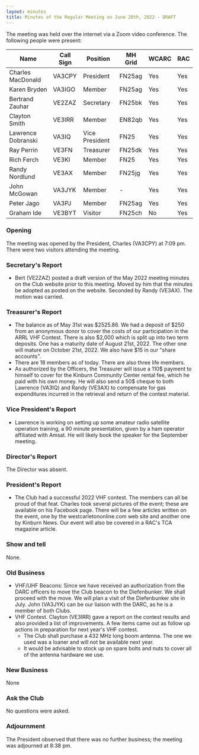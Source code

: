 ```yaml
---
layout: minutes
title: Minutes of the Regular Meeting on June 20th, 2022 - DRAFT
---
```

The meeting was held over the internet via a Zoom video conference.
The following people were present:

| Name                   | Call Sign  | Position         | MH Grid | WCARC | RAC |
|------------------------|------------|------------------|---------|-------|-----|
| Charles MacDonald      | VA3CPY     | President        | FN25ag  | Yes   | Yes |
| Karen Bryden           | VA3IGO     | Member           | FN25ag  | Yes   | Yes |
| Bertrand Zauhar        | VE2ZAZ     | Secretary        | FN25bk  | Yes   | Yes |
| Clayton Smith          | VE3IRR     | Member           | EN82qb  | Yes   | Yes |
| Lawrence Dobranski     | VA3IQ      | Vice President   | FN25    | Yes   | Yes |
| Ray Perrin             | VE3FN      | Treasurer        | FN25dk  | Yes   | Yes |
| Rich Ferch             | VE3KI      | Member           | FN25    | Yes   | Yes |
| Randy Nordlund         | VE3AX      | Member           | FN25jg  | Yes   | Yes |
| John McGowan           | VA3JYK     | Member           |   -     | Yes   | Yes |
| Peter Jago             | VA3PJ      | Member           | FN25ag  | Yes   | Yes |
| Graham Ide             | VE3BYT     | Visitor          | FN25ch  | No    | Yes |


### Opening
The meeting was opened by the President, Charles (VA3CPY) at 7:09 pm.
There were two visitors attending the meeting.

### Secretary's Report
- Bert (VE2ZAZ) posted a draft version of the May 2022 meeting minutes on the Club website prior to this meeting. Moved by him that the minutes be adopted as posted on the website. Seconded by Randy (VE3AX). The motion was carried.

### Treasurer's Report
- The balance as of May 31st was $2525.86.  We had a deposit of $250 from an anonymous donor to cover the costs of our participation in the ARRL VHF Contest. There is also $2,000 which is split up into two term deposits. One has a maturity date of August 21st, 2022. The other one will mature on October 21st, 2022. We also have $15 in our "share accounts".
- There are 18 members as of today. There are also three life members.
- As authorized by the Officers, the Treasurer will issue a 110$ payment to himself to cover for the Kinburn Community Center rental fee, which he paid with his own money. He will also send a 50$ cheque to both Lawrence (VA3IQ) and Randy (VE3AX) to compensate for gas expenditures incurred in the retrieval and return of the contest material.

### Vice President's Report
- Lawrence is working on setting up some amateur radio satellite operation training, a 90 minute presentation, given by a ham operator affiliated with Amsat. He will likely book the speaker for the September meeting.

### Director's Report
The Director was absent.

### President's Report
- The Club had a successful 2022 VHF contest. The members can all be proud of that feat. Charles took several pictures of the event; these are available on his Facebook page. There will be a few articles written on the event, one by the westcarletononline.com web site and another one by Kinburn News. Our event will also be covered in a RAC's TCA magazine article.

### Show and tell
None.

### Old Business
- VHF/UHF Beacons: Since we have received an authorization from the DARC officers to move the Club beacon to the Diefenbunker. We shall proceed with the move. We will plan a visit of the Diefenbunker site in July. John (VA3JYK) can be our liaison with the DARC, as he is a member of both Clubs.
- VHF Contest. Clayton (VE3IRR) gave a report on the contest results and also provided a list of improvements. A few items came out as follow up actions in preparation for next year's VHF contest.
   - The Club shall purchase a 432 MHz long boom antenna. The one we used was a loaner and will not be available next year.
   - It would be advisable to stock up on spare bolts and nuts to cover all of the antenna hardware we use.

### New Business
None

### Ask the Club
No questions were asked.

### Adjournment
The President observed that there was no further business; the meeting was adjourned at 8:38 pm.
